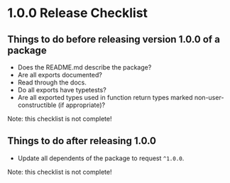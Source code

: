# 1.0.0 Release Checklist

## Things to do before releasing version 1.0.0 of a package

- Does the README.md describe the package?
- Are all exports documented?
- Read through the docs.
- Do all exports have typetests?
- Are all exported types used in function return types marked
  non-user-constructible (if appropriate)?

Note: this checklist is not complete!

## Things to do after releasing 1.0.0

- Update all dependents of the package to request `^1.0.0`.

Note: this checklist is not complete!
